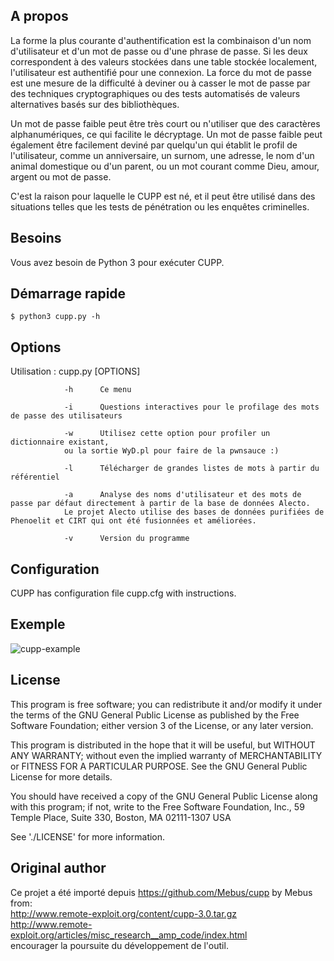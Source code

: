## A propos


La forme la plus courante d'authentification est la combinaison d'un nom d'utilisateur et d'un mot de passe ou d'une phrase de passe. Si les deux correspondent à des valeurs stockées dans une table stockée localement, l'utilisateur est authentifié pour une connexion. La force du mot de passe est une mesure de la difficulté à deviner ou à casser le mot de passe par des techniques cryptographiques ou des tests automatisés de valeurs alternatives basés sur des bibliothèques.

Un mot de passe faible peut être très court ou n'utiliser que des caractères alphanumériques, ce qui facilite le décryptage. Un mot de passe faible peut également être facilement deviné par quelqu'un qui établit le profil de l'utilisateur, comme un anniversaire, un surnom, une adresse, le nom d'un animal domestique ou d'un parent, ou un mot courant comme Dieu, amour, argent ou mot de passe.

C'est la raison pour laquelle le CUPP est né, et il peut être utilisé dans des situations telles que les tests de pénétration ou les enquêtes criminelles.

Besoins
------------

Vous avez besoin de Python 3 pour exécuter CUPP.

Démarrage rapide
-----------

    $ python3 cupp.py -h

## Options

  Utilisation : cupp.py [OPTIONS]

                -h      Ce menu

                -i      Questions interactives pour le profilage des mots de passe des utilisateurs

                -w      Utilisez cette option pour profiler un dictionnaire existant,
                ou la sortie WyD.pl pour faire de la pwnsauce :)

                -l      Télécharger de grandes listes de mots à partir du référentiel

                -a      Analyse des noms d'utilisateur et des mots de passe par défaut directement à partir de la base de données Alecto.
                Le projet Alecto utilise des bases de données purifiées de Phenoelit et CIRT qui ont été fusionnées et améliorées.

                -v      Version du programme


## Configuration

   CUPP has configuration file cupp.cfg with instructions.

## Exemple

![cupp-example](![cupp-example]Screenshot/cupp-example.gif)

## License

  This program is free software; you can redistribute it and/or modify
  it under the terms of the GNU General Public License as published by
  the Free Software Foundation; either version 3 of the License, or
  any later version.

  This program is distributed in the hope that it will be useful,
  but WITHOUT ANY WARRANTY; without even the implied warranty of
  MERCHANTABILITY or FITNESS FOR A PARTICULAR PURPOSE.  See the
  GNU General Public License for more details.

  You should have received a copy of the GNU General Public License
  along with this program; if not, write to the Free Software
  Foundation, Inc., 59 Temple Place, Suite 330, Boston, MA  02111-1307  USA

  See './LICENSE' for more information.

## Original author

  Ce projet a été importé depuis https://github.com/Mebus/cupp by Mebus from:  
  http://www.remote-exploit.org/content/cupp-3.0.tar.gz  
  http://www.remote-exploit.org/articles/misc_research__amp_code/index.html  
  encourager la poursuite du développement de l'outil.
